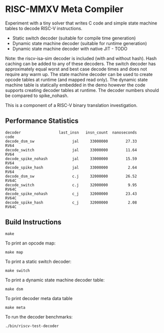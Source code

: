 # RISC-MMXV Meta Compiler

Experiment with a tiny solver that writes C code and simple
state machine tables to decode RISC-V instructions.

 * Static switch decoder (suitable for compile time generation)
 * Dynamic state machine decoder (suitable for runtime generation)
 * Dynamic state machine decoder with native JIT - TODO

Note: the riscv-isa-sim decoder is included (with and without hash).
Hash caching can be added to any of these decoders. The switch
decoder has approximately equal worst and best case decode times
and does not require any warm up. The state machine decoder can be
used to create opcode tables at runtime (and mapped read only).
The dynamic state machine table is statically embedded in the demo
however the code supports creating decoder tables at runtime.
The decoder numbers should be compared to spike_nohash.

This is a component of a RISC-V binary translation investigation.

## Performance Statistics

```
decoder                 last_insn   insn_count  nanoseconds         code
decode_dsm_sw                 jal     33000000        27.33         RV64
decode_switch                 jal     33000000        11.64         RV64
decode_spike_nohash           jal     33000000        15.59         RV64
decode_spike_hash             jal     33000000         2.64         RV64
decode_dsm_sw                 c.j     32000000        26.52        RV64C
decode_switch                 c.j     32000000         9.95        RV64C
decode_spike_nohash           c_j     32000000        23.43        RV64C
decode_spike_hash             c_j     32000000         2.08        RV64C
```

## Build Instructions

```
make
```

To print an opcode map:
```
make map
```

To print a static switch decoder:
```
make switch
```

To print a dynamic state machine decoder table:
```
make dsm
```

To print decoder meta data table
```
make meta
```

To run the decoder benchmarks:
```
./bin/riscv-test-decoder
```
